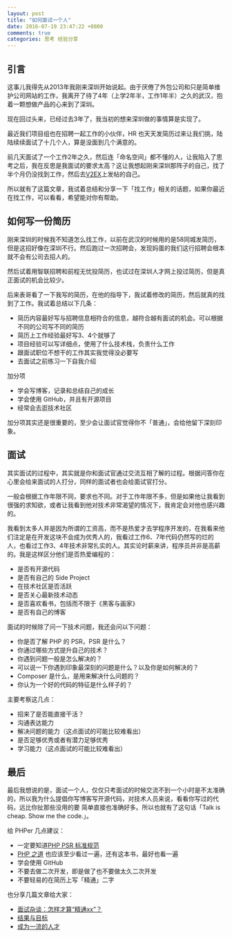 ```yaml
---
layout: post
title: "如何面试一个人"
date: 2016-07-19 23:47:22 +0800
comments: true
categories: 思考 经验分享
---
```


## 引言

这事儿我得先从2013年我刚来深圳开始说起。由于厌倦了外包公司和只是简单维护公司网站的工作，我离开了待了4年（上学2年半，工作1年半）之久的武汉，抱着一颗想做产品的心来到了深圳。

现在回过头来，已经过去3年了，我当初的想来深圳做的事情算是实现了。

最近我们项目组也在招聘一起工作的小伙伴，HR 也天天发简历过来让我们挑，陆陆续续面试了十几个人，算是没面到几个满意的。

前几天面试了一个工作2年之久，然后连「命名空间」都不懂的人，让我陷入了思考之后，我在反思是我面试的要求太高？这让我想起刚来深圳那阵子的自己，找了半个月仍没找到工作，然后去[V2EX](http://www.v2ex.com/t/63765#reply2)上发帖的自己。

所以就有了这篇文章，我试着总结和分享一下「找工作」相关的话题，如果你最近在找工作，可以看看，希望能对你有帮助。

<!--more-->

## 如何写一份简历

刚来深圳的时候我不知道怎么找工作，以前在武汉的时候用的是58同城发简历，但是这招好像在深圳不行。然后跑过一次招聘会，发现妈蛋的我们这行招聘会根本就不会有公司去招人的。

然后试着用智联招聘和前程无忧投简历，也试过在深圳人才网上投过简历，但是真正面试的机会比较少。

后来表哥看了一下我写的简历，在他的指导下，我试着修改的简历，然后就真的找到了工作。我试着总结以下几条：

- 简历内容最好写与招聘信息相符合的信息，越符合越有面试的机会。可以根据不同的公司写不同的简历
- 简历上工作经验最好写3、4个就够了
- 项目经验可以写详细点，使用了什么技术栈，负责什么工作
- 跟面试职位不想干的工作其实我觉得没必要写
- 去面试之前练习一下自我介绍

加分项

- 学会写博客，记录和总结自己的成长
- 学会使用 GitHub，并且有开源项目
- 经常会去逛技术社区

加分项其实还是很重要的，至少会让面试官觉得你不「普通」，会给他留下深刻印象。

## 面试

其实面试的过程中，其实就是你和面试官通过交流互相了解的过程。根据问答你在心里会给来面试的人打分，同样的面试者也会给面试官打分。

一般会根据工作年限不同，要求也不同。对于工作年限不多，但是如果他让我看到很强的求知欲，或者让我看到他对技术非常渴望的情况下，我肯定会对他也感兴趣的。

我看到太多人并是因为所谓的工资高，而不是热爱才去学程序开发的，在我看来他们注定是在开发这块不会成为优秀人的，我看过工作6、7年代码仍然写的烂的人，也看过工作3、4年技术非常扎实的人。其实论时薪来讲，程序员并非是高薪的。我是这样区分他们是否热爱编程的：

- 是否有开源代码
- 是否有自己的 Side Project
- 在技术社区是否活跃
- 是否关心最新技术动态
- 是否喜欢看书，包括而不限于《黑客与画家》
- 是否有自己的博客

面试的时候除了问一下技术问题，我还会问以下问题：

- 你是否了解 PHP 的 PSR，PSR 是什么？
- 你通过哪些方式提升自己的技术？
- 你遇到问题一般是怎么解决的？
- 可以说一下你遇到印象最深刻的问题是什么？以及你是如何解决的？
- Composer 是什么，是用来解决什么问题的？
- 你认为一个好的代码的特征是什么样子的？

主要考察这几点：

- 招来了是否能直接干活？
- 沟通表达能力
- 解决问题的能力（这点面试的可能比较难看出）
- 是否足够优秀或者有潜力足够优秀
- 学习能力（这点面试的可能比较难看出）


## 最后

最后我想说的是，面试一个人，仅仅只考面试的时候交流不到一个小时是不太准确的，所以我为什么提倡你写博客写开源代码，对技术人员来说，看看你写过的代码，远比你扯那些没用的要
简单直接也准确好多。所以也就有了这句话「Talk is cheap. Show me the code.」。

给 PHPer 几点建议：

- 一定要知道[PHP PSR 标准规范](https://psr.phphub.org/)
- [PHP 之道](http://laravel-china.github.io/php-the-right-way/) 也应该至少看过一遍，还有这本书，最好也看一遍
- 学会使用 GitHub
- 不要去做二次开发，即是做了也不要做太久二次开发
- 不要轻易的在简历上写「精通」二字

也分享几篇文章给大家：

- [面试杂谈：怎样才算“精通xx”？](http://zhangshenjia.com/literature/master_on_skill/)
- [结果与目标](http://zhangshenjia.com/literature/result_or_target/)
- [成为一流的人才](https://blog.forecho.com/cheng-wei-yi-liu-de-ren-cai.html)





